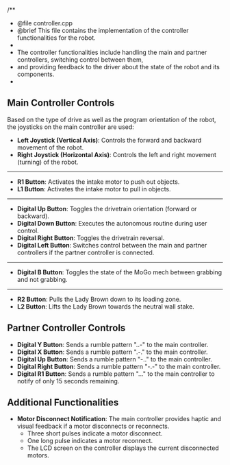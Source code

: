 /**
 * @file controller.cpp
 * @brief This file contains the implementation of the controller functionalities for the robot.
 *
 * The controller functionalities include handling the main and partner controllers, switching control between them,
 * and providing feedback to the driver about the state of the robot and its components.
 *

## Main Controller Controls

Based on the type of drive as well as the program orientation of the robot, the joysticks on the main controller are used:


- **Left Joystick (Vertical Axis)**: Controls the forward and backward movement of the robot.
- **Right Joystick (Horizontal Axis)**: Controls the left and right movement (turning) of the robot.
---

- **R1 Button**: Activates the intake motor to push out objects.
- **L1 Button**: Activates the intake motor to pull in objects.

---

- **Digital Up Button**: Toggles the drivetrain orientation (forward or backward).
- **Digital Down Button**: Executes the autonomous routine during user control.
- **Digital Right Button**: Toggles the drivetrain reversal.
- **Digital Left Button**: Switches control between the main and partner controllers if the partner controller is connected.

---
- **Digital B Button**: Toggles the state of the MoGo mech between grabbing and not grabbing.

---

- **R2 Button**: Pulls the Lady Brown down to its loading zone.
- **L2 Button**: Lifts the Lady Brown towards the neutral wall stake.


## Partner Controller Controls
- **Digital Y Button**: Sends a rumble pattern "..-" to the main controller.
- **Digital X Button**: Sends a rumble pattern ".-." to the main controller.
- **Digital Up Button**: Sends a rumble pattern "-.." to the main controller.
- **Digital Right Button**: Sends a rumble pattern "-.-" to the main controller.
- **Digital R1 Button**: Sends a rumble pattern "..." to the main controller to notify of only 15 seconds remaining.


## Additional Functionalities
- **Motor Disconnect Notification**: The main controller provides haptic and visual feedback if a motor disconnects or reconnects.
  - Three short pulses indicate a motor disconnect.
  - One long pulse indicates a motor reconnect.
  - The LCD screen on the controller displays the current disconnected motors.
